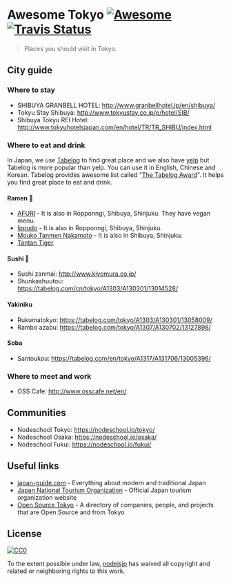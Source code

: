 [awesome-link]:  https://github.com/sindresorhus/awesome
[awesome-badge]: https://cdn.rawgit.com/sindresorhus/awesome/d7305f38d29fed78fa85652e3a63e154dd8e8829/media/badge.svg
[travis-link]:   https://travis-ci.org/nodejsjp/awesome-tokyo
[travis-badge]:  https://travis-ci.org/nodejsjp/awesome-tokyo.svg?branch=master

# Awesome Tokyo [![Awesome][awesome-badge]][awesome-link] [![Travis Status][travis-badge]][travis-link]

> Places you should visit in Tokyo.

## City guide

### Where to stay
+ SHIBUYA GRANBELL HOTEL: http://www.granbellhotel.jp/en/shibuya/
+ Tokyu Stay Shibuya: http://www.tokyustay.co.jp/e/hotel/SIB/
+ Shibuya Tokyu REI Hotel: http://www.tokyuhotelsjapan.com/en/hotel/TR/TR_SHIBU/index.html

### Where to eat and drink

In Japan, we use [Tabelog](https://tabelog.com/en/) to find great place and we also have [yelp](https://www.yelp.com/%E6%9D%B1%E4%BA%AC) but Tabelog is more popular than yelp. You can use it in English, Chinese and Korean. Tabelog provides awesome list called "[The Tabelog Award](https://tabelog.com/en/award/restaurant/rstlist/)". It helps you find great place to eat and drink.

#### Ramen :ramen:
+ [AFURI](https://www.yelp.com/biz/%E9%98%BF%E5%A4%AB%E5%88%A9-%E6%81%B5%E6%AF%94%E5%AF%BF%E5%BA%97-%E6%B8%8B%E8%B0%B7%E5%8C%BA) - It is also in Ropponngi, Shibuya, Shinjuku. They have vegan menu.
+ [Ippudo](https://www.yelp.com/biz/%E4%B8%80%E9%A2%A8%E5%A0%82-%E6%96%B0%E5%AE%BF%E3%82%A2%E3%82%A4%E3%83%A9%E3%83%B3%E3%83%89%E3%82%BF%E3%83%AF%E3%83%BC%E5%BA%97-%E6%96%B0%E5%AE%BF%E5%8C%BA) - It is also in Ropponngi, Shibuya, Shinjuku.
+ [Mouko Tanmen Nakamoto](https://www.yelp.com/biz/%E8%92%99%E5%8F%A4%E3%82%BF%E3%83%B3%E3%83%A1%E3%83%B3%E4%B8%AD%E6%9C%AC-%E6%B8%8B%E8%B0%B7%E5%BA%97-%E6%B8%8B%E8%B0%B7%E5%8C%BA) - It is also in Shibuya, Shinjuku.
+ [Tantan Tiger](https://www.yelp.com/biz/%E3%82%BF%E3%83%B3%E3%82%BF%E3%83%B3%E3%82%BF%E3%82%A4%E3%82%AC%E3%83%BC-%E5%8F%B0%E6%9D%B1%E5%8C%BA)

#### Sushi :sushi:
+ Sushi zanmai: http://www.kiyomura.co.jp/
+ Shunkashuutou: https://tabelog.com/cn/tokyo/A1303/A130301/13014528/

#### Yakiniku
+ Rukumatokyo: https://tabelog.com/tokyo/A1303/A130301/13058009/
+ Rambo azabu: https://tabelog.com/tokyo/A1307/A130702/13127898/

#### Soba
+ Santoukou: https://tabelog.com/en/tokyo/A1317/A131706/13005396/

### Where to meet and work
+ OSS Cafe: http://www.osscafe.net/en/

## Communities
+ Nodeschool Tokyo: https://nodeschool.io/tokyo/
+ Nodeschool Osaka: https://nodeschool.io/osaka/
+ Nodeschool Fukui: https://nodeschool.io/fukui/

## Useful links

+ [japan-guide.com](https://www.japan-guide.com/) - Everything about modern and traditional Japan
+ [Japan National Tourism Organization](https://www.jnto.go.jp/eng/) - Official Japan tourism organization website
+ [Open Source Tokyo](https://github.com/opensourcecities/tokyo) - A directory of companies, people, and projects that are Open Source and from Tokyo

## License

[![CC0](http://mirrors.creativecommons.org/presskit/buttons/88x31/svg/cc-zero.svg)](https://creativecommons.org/publicdomain/zero/1.0/)

To the extent possible under law, [nodejsjp](https://github.com/nodejsjp) has waived all copyright and related or neighboring rights to this work.

